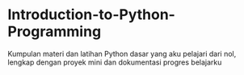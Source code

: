 # Introduction-to-Python-Programming
Kumpulan materi dan latihan Python dasar yang aku pelajari dari nol, lengkap dengan proyek mini dan dokumentasi progres belajarku
